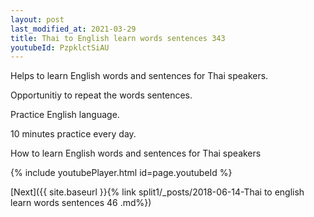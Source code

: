 ```yaml
---
layout: post
last_modified_at: 2021-03-29
title: Thai to English learn words sentences 343 
youtubeId: PzpklctSiAU
---
```

 
 
Helps to learn English words and sentences for Thai speakers.

Opportunitiy to repeat the words sentences. 

Practice English language. 
 
10 minutes practice every day. 
 
How to learn English words and sentences for Thai speakers 
 
{% include youtubePlayer.html id=page.youtubeId %}
 
 
[Next]({{ site.baseurl }}{% link  split1/_posts/2018-06-14-Thai to english learn words sentences 46 .md%})
 
